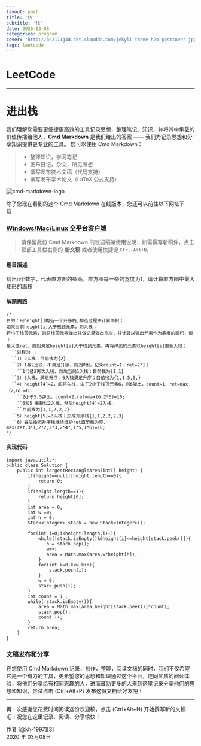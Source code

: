 ```yaml
---
layout: post
title: '栈'
subtitle: '栈'
date: 2020-03-08
categories: program
cover: 'http://on2171g4d.bkt.clouddn.com/jekyll-theme-h2o-postcover.jpg'
tags: leetcode﻿
---
```


# LeetCode

------

# 进出栈

我们理解您需要更便捷更高效的工具记录思想，整理笔记、知识，并将其中承载的价值传播给他人，**Cmd Markdown** 是我们给出的答案 —— 我们为记录思想和分享知识提供更专业的工具。 您可以使用 Cmd Markdown：

> * 整理知识，学习笔记
> * 发布日记，杂文，所见所想
> * 撰写发布技术文稿（代码支持）
> * 撰写发布学术论文（LaTeX 公式支持）

![cmd-markdown-logo](https://www.zybuluo.com/static/img/logo.png)

除了您现在看到的这个 Cmd Markdown 在线版本，您还可以前往以下网址下载：

### [Windows/Mac/Linux 全平台客户端](https://www.zybuluo.com/cmd/)

> 请保留此份 Cmd Markdown 的欢迎稿兼使用说明，如需撰写新稿件，点击顶部工具栏右侧的 <i class="icon-file"></i> **新文稿** 或者使用快捷键 `Ctrl+Alt+N`。

#### 题目描述

给出n个数字，代表直方图的条高，直方图每一条的宽度为1，请计算直方图中最大矩形的面积

#### 解题思路

```
/*
目的：用height[]构造一个升序栈,构造过程中计算面积；
如果当前height[i]大于栈顶元素，则入栈；
若小于栈顶元素，则将栈顶元素弹出并做记录弹出几次，并计算以弹出元素作为高度的面积，留下
最大值ret，直到满足height[i]大于栈顶元素，再将弹出的元素以height[i]重新入栈；
  ``过程为 ：
  ``1）2入栈；目前栈为{2}
  ``2）1与2比较，不满足升序，则2弹出，记录count=1；ret=2*1；
    ``1代替2再次入栈，然后当前1入栈；目前栈为{1,1}
  ``3）5入栈，满足升序，6入栈满足升序；目前栈为{1,1,5,6,}
  ``4）height[4]=2，即将入栈，由于2小于栈顶元素6，则6弹出，count=1，ret=max（2,6）=6；
    ``2小于5,5弹出，count=2,ret=max(6,2*5)=10;
    ``6和5 重新以2入栈，然后height[4]=2入栈；
    ``目前栈为{1,1,2,2,2}
  ``5）height[5]=3入栈；形成升序栈{1,1,2,2,2,3}
  ``6）最后按照升序栈继续维护ret直至栈为空，max(ret,3*1,2*2,2*3,2*4*,1*5,1*6)=10;
*/
```

#### 实现代码

```
import java.util.*;
public class Solution {
    public int largestRectangleArea(int[] height) {
        if(height==null||height.length==0){
            return 0;
        }
        if(height.length==1){
            return height[0];
        }
        int area = 0;
        int w =0;
        int h = 0;
        Stack<Integer> stack = new Stack<Integer>();
        
        for(int i=0;i<height.length;i++){
            while(!stack.isEmpty()&&height[i]<=height[stack.peek()]){
               h = stack.pop();
               w++;
               area = Math.max(area,w*height[h]);
            }
            for(int k=0;k<w;k++){
                stack.push(i);
            }
            w = 0;
            stack.push(i);
        }
        int count = 1 ;
        while(!stack.isEmpty()){
            area = Math.max(area,height[stack.peek()]*count);
            stack.pop();
            count ++;
        }
        return area;
    }
}
```

### 文稿发布和分享

在您使用 Cmd Markdown 记录，创作，整理，阅读文稿的同时，我们不仅希望它是一个有力的工具，更希望您的思想和知识通过这个平台，连同优质的阅读体验，将他们分享给有相同志趣的人，进而鼓励更多的人来到这里记录分享他们的思想和知识，尝试点击 <i class="icon-share"></i> (Ctrl+Alt+P) 发布这份文档给好友吧！

------

再一次感谢您花费时间阅读这份欢迎稿，点击 <i class="icon-file"></i> (Ctrl+Alt+N) 开始撰写新的文稿吧！祝您在这里记录、阅读、分享愉快！

作者 [@kh-1997][3]     
2020 年 03月08日    